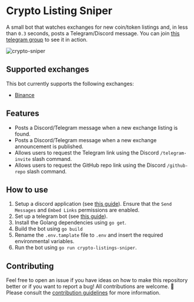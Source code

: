 # Crypto Listing Sniper

A small bot that watches exchanges for new coin/token listings and, in less than `0.3` seconds, posts a Telegram/Discord message. You can join [this telegram group](https://t.me/+FhGPbg270vwwNDRk) to see it in action.

![crypto-sniper](https://github.com/rickstaa/crypto-listings-sniper/assets/17570430/11777a75-4064-4034-932e-b3c11403a181)

## Supported exchanges

This bot currently supports the following exchanges:

- [Binance](https://www.binance.com/en)

## Features

- Posts a Discord/Telegram message when a new exchange listing is found.
- Posts a Discord/Telegram message when a new exchange announcement is published.
- Allows users to request the Telegram link using the Discord `/telegram-invite` slash command.
- Allows users to request the GitHub repo link using the Discord `/github-repo` slash command.

## How to use

1. Setup a discord application (see [this guide](https://discordjs.guide/preparations/setting-up-a-bot-application.html#what-is-a-token-anyway)). Ensure that the `Send Messages` and `Embed Links` permissions are enabled.
2. Set up a telegram bot (see [this guide](https://telegrambots.github.io/book/1/quickstart.html)).
3. Install the Golang dependencies using `go get`.
4. Build the bot using `go build`
5. Rename the `.env.tamplate` file to `.env` and insert the required environmental variables.
6. Run the bot using `go run crypto-listings-sniper`.

## Contributing

Feel free to open an issue if you have ideas on how to make this repository better or if you want to report a bug! All contributions are welcome. :rocket: Please consult the [contribution guidelines](CONTRIBUTING.md) for more information.
